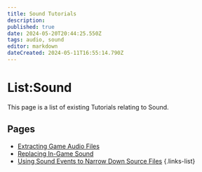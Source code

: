 ```yaml
---
title: Sound Tutorials
description: 
published: true
date: 2024-05-20T20:44:25.550Z
tags: audio, sound
editor: markdown
dateCreated: 2024-05-11T16:55:14.790Z
---
```


# List:Sound
This page is a list of existing Tutorials relating to Sound.

## Pages
- [Extracting Game Audio Files](Extract-Audio)
- [Replacing In-Game Sound](Replace-Sound)
- [Using Sound Events to Narrow Down Source Files](SoundEventSorting)
{.links-list}